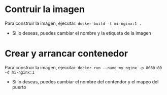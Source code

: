 # Contruir la imagen
Para construir la imagen, ejecutar:
`docker build -t mi-nginx:1 .`
- Si lo deseas, puedes cambiar el nombre y la etiqueta de la imagen

# Crear y arrancar contenedor
Para construir la imagen, ejecutar:
`docker run --name my_nginx -p 8080:80 -d mi-nginx:1`
- Si lo deseas, puedes cambiar el nombre del contendor y el mapeo del puerto
